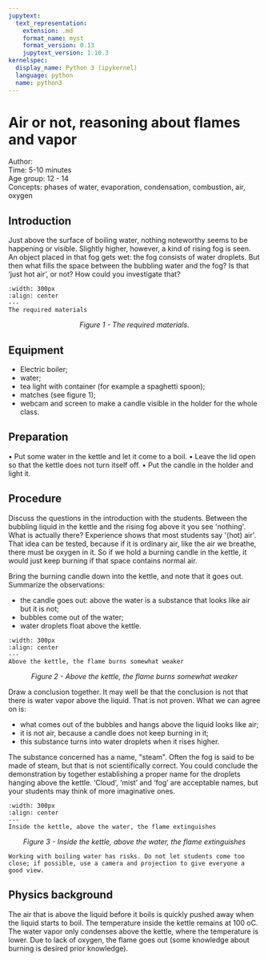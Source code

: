 ```yaml
---
jupytext:
  text_representation:
    extension: .md
    format_name: myst
    format_version: 0.13
    jupytext_version: 1.10.3
kernelspec:
  display_name: Python 3 (ipykernel)
  language: python
  name: python3
---
```


# Air or not, reasoning about flames and vapor


Author:     \
Time:	  	  5-10 minutes\
Age group:	12 - 14\
Concepts:	  phases of water, evaporation, condensation, combustion, air, oxygen

## Introduction
Just above the surface of boiling water, nothing noteworthy seems to be happening or visible. Slightly higher, however, a kind of rising fog is seen. An object placed in that fog gets wet: the fog consists of water droplets. But then what fills the space between the bubbling water and the fog? Is that ‘just hot air’, or not? How could you investigate that?

```{figure} demo09_figure1.jpg
:width: 300px
:align: center
---
The required materials
```
<center><i> Figure 1 - The required materials.</i></center>


## Equipment
* Electric boiler; 
* water; 
* tea light with container (for example a spaghetti spoon); 
* matches (see figure 1); 
* webcam and screen to make a candle visible in the holder for the whole class.

## Preparation
•	Put some water in the kettle and let it come to a boil.
•	Leave the lid open so that the kettle does not turn itself off.
•	Put the candle in the holder and light it.

## Procedure
Discuss the questions in the introduction with the students. Between the bubbling liquid in the kettle and the rising fog above it you see 'nothing'. What is actually there? Experience shows that most students say '(hot) air'. That idea can be tested, because if it is ordinary air, like the air we breathe, there must be oxygen in it. So if we hold a burning candle in the kettle, it would just keep burning if that space contains normal air.
 
Bring the burning candle down into the kettle, and note that it goes out. Summarize the observations: 
* the candle goes out: above the water is a substance that looks like air but it is not;
* bubbles come out of the water;
* water droplets float above the kettle.

 ```{figure} demo09_figure2.jpg
:width: 300px
:align: center
---
Above the kettle, the flame burns somewhat weaker
```
<center><i> Figure 2 - Above the kettle, the flame burns somewhat weaker</i></center>


Draw a conclusion together. It may well be that the conclusion is not that there is water vapor above the liquid. That is not proven. What we can agree on is: 

*	what comes out of the bubbles and hangs above the liquid looks like air;
*	it is not air, because a candle does not keep burning in it;
*	this substance turns into water droplets when it rises higher.
 
The substance concerned has a name, "steam". Often the fog is said to be made of steam, but that is not scientifically correct. You could conclude the demonstration by together establishing a proper name for the droplets hanging above the kettle. ‘Cloud’, ‘mist’ and ‘fog’ are acceptable names, but your students may think of more imaginative ones. 

```{figure} demo09_figure3.jpg
:width: 300px
:align: center
---
Inside the kettle, above the water, the flame extinguishes
```
<center><i> Figure 3 - Inside the kettle, above the water, the flame extinguishes</i></center>


```{warning}
Working with boiling water has risks. Do not let students come too close; if possible, use a camera and projection to give everyone a good view.
```

## Physics background
The air that is above the liquid before it boils is quickly pushed away when the liquid starts to boil. The temperature inside the kettle remains at 100 oC. The water vapor only condenses above the kettle, where the temperature is lower. Due to lack of oxygen, the flame goes out (some knowledge about burning is desired prior knowledge).

